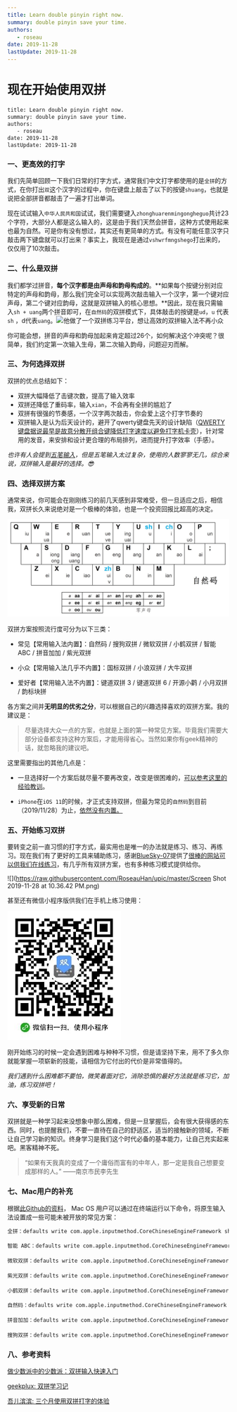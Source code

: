 ```yaml
---
title: Learn double pinyin right now.
summary: double pinyin save your time.
authors:
   - roseau
date: 2019-11-28
lastUpdate: 2019-11-28
---
```


# 现在开始使用双拼

```
title: Learn double pinyin right now.
summary: double pinyin save your time.
authors:
   - roseau
date: 2019-11-28
lastUpdate: 2019-11-28
```

### 一、更高效的打字

我们先简单回顾一下我们日常的打字方式，通常我们中文打字都使用的是`全拼`的方式，在你打出`双`这个汉字的过程中，你在键盘上敲击了以下的按键`shuang`，也就是说把全部拼音都敲击了一遍才打出单词。

现在试试输入`中华人民共和国`试试，我们需要键入`zhonghuarenmingongheguo`共计23个字符，大部分人都是这么输入的，这是由于我们天然会拼音，这种方式使用起来也最为自然。可是你有没有想过，其实还有更简单的方式。有没有可能任意汉字只敲击两下键盘就可以打出来？事实上，我现在是通过`vshwrfmngshego`打出来的，仅仅用了10次敲击。

### 二、什么是双拼

我们都学过拼音，**每个汉字都是由声母和韵母构成的**。**如果每个按键分别对应特定的声母和韵母，那么我们完全可以实现两次敲击输入一个汉字，第一个键对应声母，第二个键对应韵母，这就是双拼输入的核心思想。**因此，现在我只需输入`sh + uang`两个拼音即可，在`自然码`的双拼模式下，具体敲击的按键是`ud`，`u` 代表 `sh` ，d代表`uang`。![他做了一个双拼练习平台，想让高效的双拼输入法不再小众](https://pic.36krcnd.com/201801/15145555/wnjz7rsnit4ha4uf!1200)

你可能会想，拼音的声母和韵母加起来肯定超过26个，如何解决这个冲突呢？很简单，我们约定第一次输入生母，第二次输入韵母，问题迎刃而解。

### 三、为何选择双拼

双拼的优点总结如下：

- 双拼大幅降低了击键次数，提高了输入效率
- 双拼还降低了重码率，输入`xian`，不会再有全拼的尴尬了
- 双拼有很强的节奏感，一个汉字两次敲击，你会爱上这个打字节奏的
- 双拼输入是认为后天设计的，避开了qwerty键盘先天的设计缺陷（[QWERTY 键盘据说最早是故意分散开组合键降低打字速度以避免打字机卡壳](https://zhuanlan.zhihu.com/p/25890634)），针对常用的发音，来安排和设计更合理的布局排列，进而提升打字效率（手感）。

*也许有人会提到[五笔输入](https://zh.wikipedia.org/wiki/五笔字型输入法)，但是五笔输入太过复杂，使用的人数寥寥无几，综合来说，双拼输入是最好的选择。:sunglasses:*

### 四、选择双拼方案

通常来说，你可能会在刚刚练习的前几天感到非常难受，但一旦适应之后，相信我，双拼长久来说绝对是一个极棒的体验，也是一个投资回报比超高的决定。

![](https://raw.githubusercontent.com/RoseauHan/upic/master/aHDjfK.jpg)

双拼方案按照流行度可分为以下三类：

- 常见【常用输入法内置】：自然码 / 搜狗双拼 / 微软双拼 / 小鹤双拼 / 智能 ABC / 拼音加加 / 紫光双拼

- 小众【常用输入法几乎不内置】：国标双拼 / 小浪双拼 / 大牛双拼

- 爱好者【常用输入法不内置】：键道双拼 3 / 键道双拼 6 / 开源小鹳 / 小月双拼 / 韵标块拼

各方案之间并**无明显的优劣之分**，可以根据自己的兴趣选择喜欢的双拼方案。我的建议是：

> 尽量选择大众一点的方案，也就是上面的第一种常见方案。毕竟我们需要大部分设备都支持这种方案后，才能用得省心。当然如果你有geek精神的话，就忽略我的建议吧。

这里需要指出的其他几点是：

- 一旦选择好一个方案后就尽量不要再改变，改变是很困难的，[可以参考这里的经验教训](https://whst.github.io/2016/04/29/do-not-change-your-shuangpin-schema/)。

- `iPhone`在`iOS 11`的时候，才正式支持双拼，但最为常见的`自然码`到目前（2019/11/28）为止，[依然没有内置。](https://discussionschinese.apple.com/thread/140141509)  

### 五、开始练习双拼

要转变之前一直习惯的打字方式，最实用也是唯一的办法就是练习、练习、再练习。现在我们有了更好的工具来辅助练习，感谢[BlueSky-07](https://github.com/BlueSky-07)提供了[很棒的网站可以供我们在线练习](https://api.ihint.me/shuang)，有几乎所有双拼方案，也有多种练习模式提供给你。

![](https://raw.githubusercontent.com/RoseauHan/upic/master/Screen Shot 2019-11-28 at 10.36.42 PM.png)

甚至还有微信小程序版供我们在手机上练习使用：

![](https://raw.githubusercontent.com/RoseauHan/upic/master/jW9qce.jpg)

刚开始练习的时候一定会遇到困难与种种不习惯，但是请坚持下来，用不了多久你就能掌握一项崭新的技能，请相信为它付出的代价是非常值得的。

*我们遇到什么困难都不要怕，微笑着面对它，消除恐惧的最好方法就是练习它，加油，练习双拼吧！*

### 六、享受新的日常

双拼就是一种学习起来没想象中那么困难，但是一旦掌握后，会有很大获得感的东西。同时，也提醒我们，不要一直待在自己的舒适区，适当的接触新的领域，不断让自己学习新的知识。终身学习是我们这个时代必备的基本能力，让自己充实起来吧。黑客精神不死。

> “如果有天我真的变成了一个庸俗而富有的中年人，那一定是我自己想要变成那样的人。”         ——南京市民李先生

### 七、Mac用户的补充

根据[此Github的资料](https://github.com/BlueSky-07/Shuang)，  Mac OS 用户可以通过在终端运行以下命令，将原生输入法设置成一些可能未被开放的常见方案：

  ```bash
  全拼：defaults write com.apple.inputmethod.CoreChineseEngineFramework shuangpinLayout 0
  
  智能 ABC：defaults write com.apple.inputmethod.CoreChineseEngineFramework shuangpinLayout 1
  
  微软双拼：defaults write com.apple.inputmethod.CoreChineseEngineFramework shuangpinLayout 2
  
  紫光双拼：defaults write com.apple.inputmethod.CoreChineseEngineFramework shuangpinLayout 3
  
  小鹤双拼：defaults write com.apple.inputmethod.CoreChineseEngineFramework shuangpinLayout 4
  
  自然码：defaults write com.apple.inputmethod.CoreChineseEngineFramework shuangpinLayout 5
  
  拼音加加：defaults write com.apple.inputmethod.CoreChineseEngineFramework shuangpinLayout 6
  
  搜狗双拼：defaults write com.apple.inputmethod.CoreChineseEngineFramework shuangpinLayout 7
  ```

### 八、参考资料

[做少数派中的少数派：双拼输入快速入门](https://sspai.com/post/32809)

[geekplux: 双拼学习记](https://geekplux.com/2014/07/06/learn_shuangpin/)

[吾儿滨滨: 三个月使用双拼打字的体验](https://mp.weixin.qq.com/s/LUhaUHEOToOzkJcQlQnqvA)

